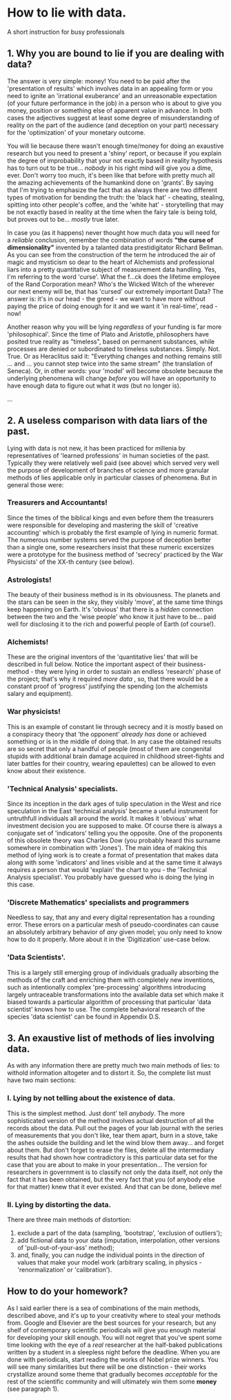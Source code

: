 # How to lie with data.
A short instruction for busy professionals


## 1. Why you are bound to lie if you are dealing with data?
The answer is very simple: money! You need to be paid after the 'presentation of results' which involves data in an appealing form or you need to ignite an 'irrational exuberance' and an unreasonable expectation (of your future performance in the job) in a person who is about to give you money, position or something else of apparent value in advance. In both cases the adjectives suggest at least some degree of misunderstanding of reality on the part of the audience (and deception on your part) necessary for the 'optimization' of your monetary outcome.

You will lie because there wasn't enough time/money for doing an exaustive research but you need to present a 'shiny' report, or because if you explain the degree of improbability that your not exactly based in reality hypothesis has to turn out to be true... _nobody_ in his right mind will give you a dime, ever. Don't worry too much, it's been like that before with pretty much all the amazing achievements of the humankind done on 'grants'. By saying that I'm trying to emphasize the fact that as always there are two different types of motivation for bending the truth: the 'black hat' - cheating, stealing, spitting into other people's coffee, and the 'white hat' - storytelling that may be not exactly based in reality at the time when the fairy tale is being told, but proves out to be... *mostly* true later.

In case you (as it happens) never thought how much data you will need for a _reliable_ conclusion, remember the combination of words __"the curse of dimensionality"__ invented by a talanted data prestidigitator Richard Bellman. As you can see from the construction of the term he introduced the air of magic and mysticism so dear to the heart of Alchemists and professional liars into a pretty quantitative subject of measurement data handling. Yes, I'm referring to the word 'curse'. What the f...ck does the lifetime employee of the Rand Corporation mean?
Who's the Wicked Witch of the wherever our next enemy will be, that has 'cursed' our extremely important Data? The answer is: it's in our head - the greed - we want to have more without paying the price of doing enough for it and we want it 'in real-time', read - now!

Another reason why you will be lying *regardless* of your funding is far more 'philosophical'. Since the time of Plato and Aristotle, philosophers have posited true reality as "timeless", based on permanent substances, while processes are denied or subordinated to timeless substances. Simply. Not. True. Or as Heraclitus said it: "Everything changes and nothing remains still ... and ... you cannot step twice into the same stream" (the translation of Seneca). Or, in other words: your 'model' will become obsolete because the underlying phenomena will change *before* you will have an opportunity to have enough data to figure out what it *was* (but no longer is).

...

## 2. A useless comparison with data liars of the past.
Lying with data is not new, it has been practiced for millenia by representatives of 'learned professions' in human societies of the past. Typically they were relatively well paid (see above) which served very well the purpose of development of branches of science and more granular methods of lies applicable only in particular classes of phenomena. But in general those were:
### Treasurers and Accountants! 
Since the times of the biblical kings and even before them the treasurers were responsible for developing and mastering the skill of 'creative accounting' which is probably the first example of lying in numeric format. The numerous number systems served the purpose of deception better than a single one, some researchers insist that these numeric excersizes were a prototype for the business method of 'secrecy' practiced by the War Physicists' of the XX-th century (see below).
### Astrologists! 
The beauty of their business method is in its obviousness. The planets and the stars can be seen in the sky, they visibly 'move', at the same time things keep happening on Earth. It's 'obvious' that there is a _hidden_ connection between the two and the 'wise people' who know it just have to be... paid well for disclosing it to the rich and powerful people of Earth (of course!).
### Alchemists! 
These are the original inventors of the 'quantitative lies' that will be described in full below. Notice the important aspect of their business-method - they were lying in order to sustain an endless 'research' phase of the project; that's why it required _more data_ , so, that there would be a constant proof of 'progress' justifying the spending (on the alchemists salary and equipment).
### War physicists! 
This is an example of constant lie through secrecy and it is mostly based on a conspiracy theory that 'the opponent' _already has_ done or achieved something or is in the middle of doing that. In any case the obtained results are so secret that only a handful of people (most of them are congenital stupids with additional brain damage acquired in childhood street-fights and later battles for their country, wearing epaulettes) can be allowed to even know about their existence.
### 'Technical Analysis' specialists.
Since its inception in the dark ages of tulip speculation in the West and rice speculation in the East 'technical analysis' became a useful instrument for untruthfull individuals all around the world. It makes it 'obvious' what investment decision you are supposed to make. Of course there is always a conjugate set of 'indicators' telling you the opposite. One of the proponents of this obsolete theory was Charles Dow (you probably heard this surname somewhere in combination with 'Jones'). The main idea of making this method of lying work is to create a format of presentation that makes data along with some 'indicators' and lines visible and at the same time it always requires a person that would 'explain' the chart to you - the 'Technical Analysis specialist'. You probably have guessed who is doing the lying in this case.
### 'Discrete Mathematics' specialists and programmers
Needless to say, that any and every digital representation has a rounding error. These errors on a particular mesh of pseudo-coordinates can cause an absolutely arbitrary behavior of _any_ given model; you only need to know how to do it properly. More about it in the 'Digitization' use-case below.
### 'Data Scientists'.
This is a largely still emerging group of individuals gradually absorbing the methods of the craft and enriching them with completely new inventions, such as intentionally complex 'pre-processing' algorithms introducing largely untraceable transformations into the available data set which make it biased towards a particular algorithm of processing that particular 'data scientist' knows how to use. The complete behavioral research of the species 'data scientist' can be found in Appendix D.S.

## 3. An exaustive list of methods of lies involving data.

As with any information there are pretty much two main methods of lies: to withold information altogeter and to distort it. So, the complete list must have two main sections: 

### I.  Lying by not telling about the existence of data.
This is the simplest method. Just dont' tell _anybody_. The more sophisticated version of the method involves actual destruction of all the records about the data. Pull out the pages of your lab journal with the series of measurements that you don't like, tear them apart, burn in a stove, take the ashes outside the building and let the wind blow them away... and forget about them. But don't forget to erase the files, delete all the intermediary results that had shown how contradictory is this particular data set for the case that you are about to make in your  presentation... The version for researchers in government is to classify not only the data itself, not only the fact that it has been obtained, but the very fact that you (of anybody else for that matter) knew that it ever existed. And that can be done, believe me!

### II.  Lying by distorting the data.
There are three main methods of distortion: 
1. exclude a part of the data (sampling, 'bootstrap', 'exclusion of outliers');
2. add fictional data to your data (imputation, interpolation, other versions of 'pull-out-of-your-ass' method); 
3. and, finally, you can nudge the individual points in the direction of values that make your model work (arbitrary scaling, in physics - 'renormalization' or 'calibration').

##  How to do your homework?
As I said earlier there is a sea of combinations of the main methods, described above, and it's up to your creativity where to steal your methods from. Google and Elsevier are the best sources for your research, but any shelf of contemporary scientific periodicals will give you enough material for developing your skill enough. You will not regret that you've spent some time looking with the eye of a _real_ researcher at the half-baked publications written by a student in a sleepless night before the deadline. When you are done with periodicals, start reading the works of Nobel prize winners. You will see many similarities but there will be one distinction - their works crystallize around some theme that gradually becomes _acceptable_ for the rest of the scientific community and will ultimately win them some __money__ (see paragraph 1).
